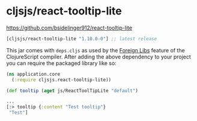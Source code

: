 # cljsjs/react-tooltip-lite

https://github.com/bsidelinger912/react-tooltip-lite


[](dependency)
```clojure
[cljsjs/react-tooltip-lite "1.10.0-0"] ;; latest release
```
[](/dependency)

This jar comes with `deps.cljs` as used by the [Foreign Libs][flibs] feature
of the ClojureScript compiler. After adding the above dependency to your project
you can require the packaged library like so:

```clojure
(ns application.core
  (:require cljsjs.react-tooltip-lite))

(def tooltip (aget js/ReactToolTipLite "default")

...
[:> tooltip {:content "Test tooltip"}
 "Test"]

```

[flibs]: https://clojurescript.org/reference/packaging-foreign-deps
